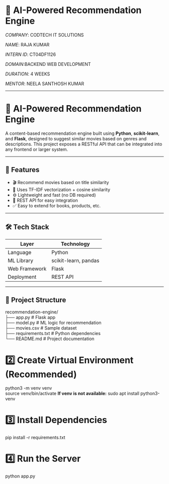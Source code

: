# 🤖 AI-Powered Recommendation Engine

*COMPANY*: CODTECH IT SOLUTIONS

*NAME*: RAJA KUMAR

*INTERN ID*: CT04DF1126

*DOMAIN*:BACKEND WEB DEVELOPMENT

*DURATION*: 4 WEEKS

*MENTOR*: NEELA SANTHOSH KUMAR

------------------------------------------------------------------------------------------

# 🤖 AI-Powered Recommendation Engine

A content-based recommendation engine built using **Python**, **scikit-learn**, and **Flask**, designed to suggest similar movies based on genres and descriptions. This project exposes a RESTful API that can be integrated into any frontend or larger system.

---

## 🚀 Features

- 🎬 Recommend movies based on title similarity
- 📄 Uses TF-IDF vectorization + cosine similarity
- ⚙️ Lightweight and fast (no DB required)
- 🔗 REST API for easy integration
- ✅ Easy to extend for books, products, etc.

---

## 🛠 Tech Stack

| Layer         | Technology          |
|---------------|---------------------|
| Language      | Python              |
| ML Library    | scikit-learn, pandas|
| Web Framework | Flask               |
| Deployment    | REST API            |

---

## 📁 Project Structure

recommendation-engine/ <br>
├── app.py # Flask app <br>
├── model.py # ML logic for recommendation <br>
├── movies.csv # Sample dataset <br>
├── requirements.txt # Python dependencies <br>
└── README.md # Project documentation <br> 

# 2️⃣ Create Virtual Environment (Recommended)
  python3 -m venv venv <br>
  source venv/bin/activate
  **If venv is not available:**
   sudo apt install python3-venv

# 3️⃣ Install Dependencies
  pip install -r requirements.txt

# 4️⃣ Run the Server
 python app.py
